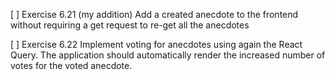 
[ ] Exercise 6.21 (my addition)
Add a created anecdote to the frontend without requiring a get request to re-get all the anecdotes

[ ] Exercise 6.22
Implement voting for anecdotes using again the React Query. The application should automatically render the increased number of votes for the voted anecdote.